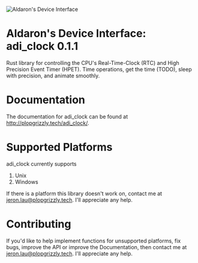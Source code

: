 ![Aldaron's Device Interface](https://plopgrizzly.github.io/adi/adi.png)

# Aldaron's Device Interface: adi_clock 0.1.1

Rust library for controlling the CPU's Real-Time-Clock (RTC) and High Precision Event Timer (HPET). Time operations, get the time (TODO), sleep with precision, and animate smoothly.

# Documentation

The documentation for adi_clock can be found at http://plopgrizzly.tech/adi_clock/.

# Supported Platforms

adi_clock currently supports

1. Unix
2. Windows

If there is a platform this library doesn't work on, contact me at jeron.lau@plopgrizzly.tech. I'll appreciate any help.

# Contributing

If you'd like to help implement functions for unsupported platforms, fix bugs, improve the API or improve the Documentation, then contact me at jeron.lau@plopgrizzly.tech. I'll appreciate any help.
